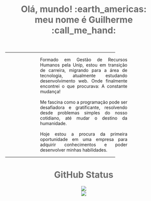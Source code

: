 <div>
    <h1 align="center" style="color: rgb(108, 108, 108);" >Olá, mundo! :earth_americas:<br>meu nome é Guilherme :call_me_hand:
      <br><a style="text-decoration:none;" href="https://guilhermerodriguess.github.io">
        <img src="https://img.shields.io/badge/Portfolio-%23000000.svg?style=for-the-badge&logo=firefox&logoColor=#FF7139" alt="">
      </a>
      <a align="center" href="https://www.linkedin.com/in/guilhermerodriguessousa/">
        <img align="center" src="https://img.shields.io/badge/LinkedIn-0077B5?style=for-the-badge&logo=linkedin&logoColor=white" alt="">
      </a>
    </h1>
    <hr width="70%">
    <div style="margin: 0 8em;">
      <p style="text-align: justify;">
        Formado em Gestão de Recursos Humanos pela Unip, estou em transição de carreira, migrando para a área de tecnologia, atualmente estudando desenvolvimento web. Onde finalmente encontrei o que procurava: A constante mudança!<br><br>
        Me fascina como a programação pode ser desafiadora e gratificante, resolvendo desde problemas simples do nosso cotidiano, até mudar o destino da humanidade.<br><br>
        Hoje estou a procura da primeira oportunidade em uma empresa para adquirir conhecimentos e poder desenvolver minhas habilidades.
      </p>
    </div>
    <hr width="70%">
    <h1 align='center' style="color: rgb(108, 108, 108);">GitHub Status</h1>
    <div style="display: flex;flex-direction: column; justify-content: center;align-items: center;">
      <a href="https://github.com/anuraghazra/convoychat">
        <img  src="https://github-readme-stats.vercel.app/api?username=guilhermerodriguess&show_icons=true&theme=radical" />
      </a>
      <a href="https://github.com/anuraghazra/github-readme-stats">
        <img src="https://github-readme-stats.vercel.app/api/top-langs/?username=guilhermerodriguess&layout=compact" />
      </a>
  </div>
  </div>
